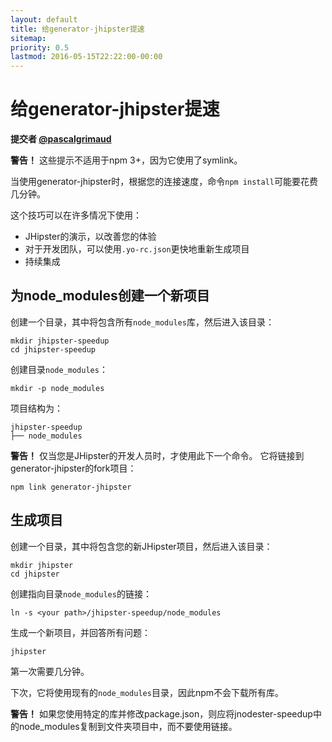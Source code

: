 ```yaml
---
layout: default
title: 给generator-jhipster提速
sitemap:
priority: 0.5
lastmod: 2016-05-15T22:22:00-00:00
---
```


# 给generator-jhipster提速

__提交者 [@pascalgrimaud](https://github.com/pascalgrimaud)__

**警告！** 这些提示不适用于npm 3+，因为它使用了symlink。

当使用generator-jhipster时，根据您的连接速度，命令`npm install`可能要花费几分钟。

这个技巧可以在许多情况下使用：

- JHipster的演示，以改善您的体验
- 对于开发团队，可以使用`.yo-rc.json`更快地重新生成项目
- 持续集成

## 为node_modules创建一个新项目

创建一个目录，其中将包含所有`node_modules`库，然后进入该目录：

```
mkdir jhipster-speedup
cd jhipster-speedup
```

创建目录`node_modules`：

```
mkdir -p node_modules
```

项目结构为：

    jhipster-speedup
    ├── node_modules


**警告！** 仅当您是JHipster的开发人员时，才使用此下一个命令。 它将链接到generator-jhipster的fork项目：

```
npm link generator-jhipster
```

## 生成项目

创建一个目录，其中将包含您的新JHipster项目，然后进入该目录：

```
mkdir jhipster
cd jhipster
```

创建指向目录`node_modules`的链接：

```
ln -s <your path>/jhipster-speedup/node_modules
```

生成一个新项目，并回答所有问题：

```
jhipster
```

第一次需要几分钟。

下次，它将使用现有的`node_modules`目录，因此npm不会下载所有库。

**警告！** 如果您使用特定的库并修改package.json，则应将jnodester-speedup中的node_modules复制到文件夹项目中，而不要使用链接。
